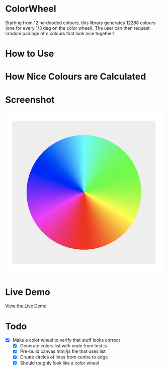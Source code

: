 # ColorWheel

Starting from 12 hardcoded colours, this library generates 12288 colours (one for every 1/3 deg on the color wheel). The user can then request random pairings of n colours that look nice together!

# How to Use

# How Nice Colours are Calculated

# Screenshot

[![](./screenshot.png)](#)

# Live Demo

[View the Live Demo](#)

# Todo

- [x] Make a color wheel to verify that stuff looks correct
    - [x] Generate colors list with node from test.js
    - [x] Pre-build canvas html/js file that uses list
    - [x] Create circles of lines from centre to edge
    - [x] Should roughly look like a color wheel
